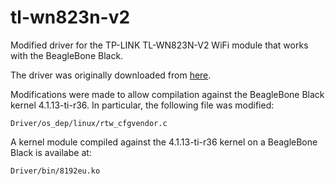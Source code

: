 # tl-wn823n-v2
Modified driver for the TP-LINK TL-WN823N-V2 WiFi module that works with the BeagleBone Black.

The driver was originally downloaded from [here](http://www.tp-link.com/us/download/TL-WN823N.html#Driver).

Modifications were made to allow compilation against the BeagleBone Black kernel 4.1.13-ti-r36.  In particular, the following file was modified:

```
Driver/os_dep/linux/rtw_cfgvendor.c
```

A kernel module compiled against the 4.1.13-ti-r36 kernel on a BeagleBone Black is availabe at:

```
Driver/bin/8192eu.ko
```
    
